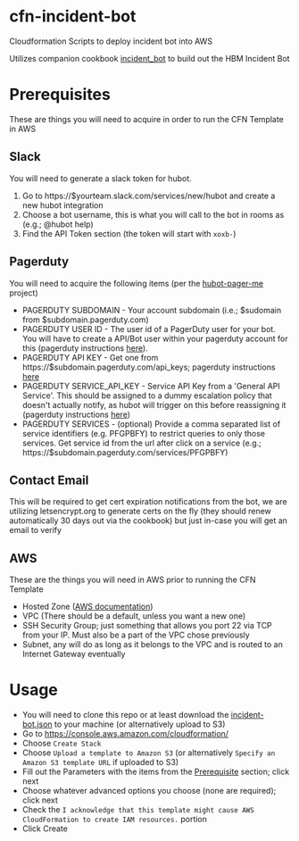 # cfn-incident-bot
Cloudformation Scripts to deploy incident bot into AWS

Utilizes companion cookbook [incident_bot](https://github.com/HearstAT/cookbook-incident-bot) to build out the HBM Incident Bot

# Prerequisites
These are things you will need to acquire in order to run the CFN Template in AWS

## Slack
You will need to generate a slack token for hubot.

1. Go to https://$yourteam.slack.com/services/new/hubot and create a new hubot integration
2. Choose a bot username, this is what you will call to the bot in rooms as (e.g.; @hubot help)
3. Find the API Token section (the token will start with `xoxb-`)

## Pagerduty
You will need to acquire the following items (per the [hubot-pager-me](https://github.com/hubot-scripts/hubot-pager-me) project)

* PAGERDUTY SUBDOMAIN - Your account subdomain (i.e.; $sudomain from $subdomain.pagerduty.com)
* PAGERDUTY USER ID - The user id of a PagerDuty user for your bot. You will have to create a API/Bot user within your pagerduty account for this (pagerduty instructions [here](https://support.pagerduty.com/hc/en-us/articles/202828720-Adding-Users)).
* PAGERDUTY API KEY - Get one from https://$subdomain.pagerduty.com/api_keys; pagerduty instructions [here](https://support.pagerduty.com/hc/en-us/articles/202829310-Generating-an-API-Key)
* PAGERDUTY SERVICE_API_KEY - Service API Key from a 'General API Service'. This should be assigned to a dummy escalation policy that doesn't actually notify, as hubot will trigger on this before reassigning it (pagerduty instructions [here](https://support.pagerduty.com/hc/en-us/articles/202830340-Creating-a-Generic-API-Service))
* PAGERDUTY SERVICES - (optional) Provide a comma separated list of service identifiers (e.g. PFGPBFY) to restrict queries to only those services. Get service id from the url after click on a service (e.g.; https://$subdomain.pagerduty.com/services/PFGPBFY)

## Contact Email
This will be required to get cert expiration notifications from the bot, we are utilizing letsencrypt.org to generate certs on the fly (they should renew automatically 30 days out via the cookbook) but just in-case you will get an email to verify

## AWS
These are the things you will need in AWS prior to running the CFN Template

* Hosted Zone ([AWS documentation](http://docs.aws.amazon.com/Route53/latest/DeveloperGuide/AboutHostedZones.html))
* VPC (There should be a default, unless you want a new one)
* SSH Security Group; just something that allows you port 22 via TCP from your IP. Must also be a part of the VPC chose previously
* Subnet, any will do as long as it belongs to the VPC and is routed to an Internet Gateway eventually

# Usage

* You will need to clone this repo or at least download the [incident-bot.json](incident-bot.json) to your machine (or alternatively upload to S3)
* Go to https://console.aws.amazon.com/cloudformation/
* Choose `Create Stack`
* Choose `Upload a template to Amazon S3` (or alternatively `Specify an Amazon S3 template URL` if uploaded to S3)
* Fill out the Parameters with the items from the [Prerequisite](#prerequisites) section; click next
* Choose whatever advanced options you choose (none are required); click next
* Check the `I acknowledge that this template might cause AWS CloudFormation to create IAM resources.` portion
* Click Create
